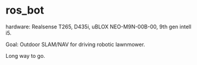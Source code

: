 # ros_bot
hardware: Realsense T265, D435i, uBLOX NEO-M9N-00B-00, 9th gen intell i5.

Goal: Outdoor SLAM/NAV for driving robotic lawnmower.

Long way to go.


